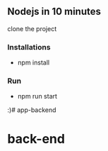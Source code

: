 ## Nodejs in 10 minutes

clone the project

### Installations
* npm install

### Run

* npm run start

:)# app-backend
# back-end
